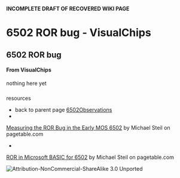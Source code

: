 **INCOMPLETE DRAFT OF RECOVERED WIKI PAGE**

# 6502 ROR bug - VisualChips


	

	
	


## 6502 ROR bug


	

		


#### From VisualChips


		

		

		

nothing here yet



###  
 resources 


-  back to parent page 
[6502Observations](index.php?title=6502Observations)
-  
[Measuring the ROR Bug in the Early MOS 6502](http://www.pagetable.com/?p=406) by Michael Steil on pagetable.com

-  
[ROR in Microsoft BASIC for 6502](http://www.pagetable.com/?p=45) by Michael Steil on pagetable.com


![Attribution-NonCommercial-ShareAlike 3.0 Unported](http://i.creativecommons.org/l/by-nc-sa/3.0/88x31.png)

